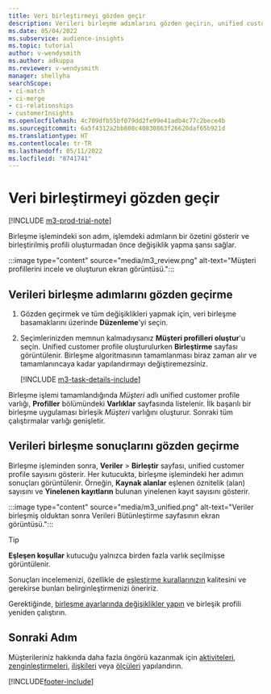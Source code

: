 ```yaml
---
title: Veri birleştirmeyi gözden geçir
description: Verileri birleşme adımlarını gözden geçirin, unified customer profile oluşturun ve sonuçları gözden geçirin
ms.date: 05/04/2022
ms.subservice: audience-insights
ms.topic: tutorial
author: v-wendysmith
ms.author: adkuppa
ms.reviewer: v-wendysmith
manager: shellyha
searchScope:
- ci-match
- ci-merge
- ci-relationships
- customerInsights
ms.openlocfilehash: 4c709dfb55bf079dd2fe99e41adb4c77c2bece4b
ms.sourcegitcommit: 6a5f4312a2bb808c40830863f26620daf65b921d
ms.translationtype: HT
ms.contentlocale: tr-TR
ms.lasthandoff: 05/11/2022
ms.locfileid: "8741741"
---
```

# <a name="review-data-unification"></a>Veri birleştirmeyi gözden geçir

[!INCLUDE [m3-prod-trial-note](includes/m3-prod-trial-note.md)]

Birleşme işlemindeki son adım, işlemdeki adımların bir özetini gösterir ve birleştirilmiş profili oluşturmadan önce değişiklik yapma şansı sağlar.

:::image type="content" source="media/m3_review.png" alt-text="Müşteri profillerini incele ve oluşturun ekran görüntüsü.":::

## <a name="review-the-data-unification-steps"></a>Verileri birleşme adımlarını gözden geçirme

1. Gözden geçirmek ve tüm değişiklikleri yapmak için, veri birleşme basamaklarını üzerinde **Düzenleme**'yi seçin.

1. Seçimlerinizden memnun kalmadıysanız **Müşteri profilleri oluştur**'u seçin. Unified customer profile oluşturulurken **Birleştirme** sayfası görüntülenir. Birleşme algoritmasının tamamlanması biraz zaman alır ve tamamlanıncaya kadar yapılandırmayı değiştiremezsiniz.

   [!INCLUDE [m3-task-details-include](includes/m3-task-details.md)]

Birleşme işlemi tamamlandığında *Müşteri* adlı unified customer profile varlığı, **Profiller** bölümündeki **Varlıklar** sayfasında listelenir. İlk başarılı bir birleşme uygulaması birleşik *Müşteri* varlığını oluşturur. Sonraki tüm çalıştırmalar varlığı genişletir.

## <a name="review-the-results-of-data-unification"></a>Verileri birleşme sonuçlarını gözden geçirme

Birleşme işleminden sonra, **Veriler** > **Birleştir** sayfası, unified customer profile sayısını gösterir. Her kutucukta, birleşme işlemindeki her adımın sonuçları görüntülenir. Örneğin, **Kaynak alanlar** eşlenen öznitelik (alan) sayısını ve **Yinelenen kayıtların** bulunan yinelenen kayıt sayısını gösterir.

:::image type="content" source="media/m3_unified.png" alt-text="Veriler birleşmiş olduktan sonra Verileri Bütünleştirme sayfasının ekran görüntüsü.":::

> [!TIP]
> **Eşleşen koşullar** kutucuğu yalnızca birden fazla varlık seçilmişse görüntülenir.

Sonuçları incelemenizi, özellikle de [eşleştirme kurallarınızın](data-unification-update.md#manage-match-rules) kalitesini ve gerekirse bunları belirginleştirmenizi öneririz.

Gerektiğinde, [birleşme ayarlarında değişiklikler yapın](data-unification-update.md) ve birleşik profili yeniden çalıştırın.

## <a name="next-step"></a>Sonraki Adım

Müşterileriniz hakkında daha fazla öngörü kazanmak için [aktiviteleri](activities.md), [zenginleştirmeleri](enrichment-hub.md), [ilişkileri](relationships.md) veya [ölçüleri](measures.md) yapılandırın.

[!INCLUDE[footer-include](includes/footer-banner.md)]
